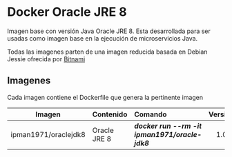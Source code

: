 # Docker Oracle JRE 8
Imagen base con versión Java Oracle JRE 8. Esta desarrollada para ser usadas como imagen base en la ejecución de microservicios Java.

Todas las imagenes parten de una imagen reducida basada en Debian Jessie ofrecida por [Bitnami](https://github.com/bitnami/minideb)

## Imagenes
Cada imagen contiene el Dockerfile que genera la pertinente imagen

| Imagen       | Contenido     | Comando | Versión |
| :---:        | :---          | :---    | :---:   |
| ipman1971/oraclejdk8 | Oracle JRE 8 | ***docker run --rm -it ipman1971/oracle-jdk8*** | 1.0 |
